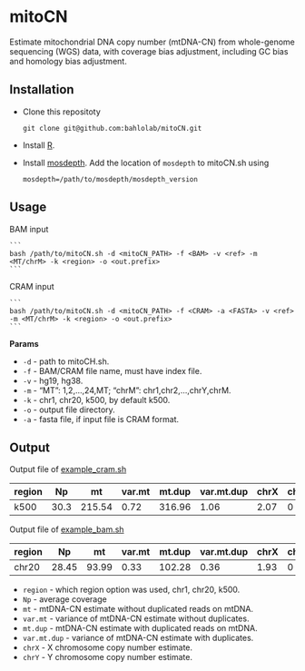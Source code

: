 # mitoCN

Estimate mitochondrial DNA copy number (mtDNA-CN) from whole-genome sequencing (WGS) data, with coverage bias adjustment, including GC bias and homology bias adjustment.

## Installation
* Clone this repositoty
    ```
    git clone git@github.com:bahlolab/mitoCN.git
    ```
    
* Install [R](https://www.r-project.org/).

* Install [mosdepth](https://github.com/brentp/mosdepth). Add the location of `mosdepth` to mitoCN.sh using 
    ```
    mosdepth=/path/to/mosdepth/mosdepth_version
    ```


## Usage
BAM input

    ```
    bash /path/to/mitoCN.sh -d <mitoCN_PATH> -f <BAM> -v <ref> -m <MT/chrM> -k <region> -o <out.prefix>
    ```
CRAM input

    ```
    bash /path/to/mitoCN.sh -d <mitoCN_PATH> -f <CRAM> -a <FASTA> -v <ref> -m <MT/chrM> -k <region> -o <out.prefix>
    ```


**Params**  
* `-d` - path to mitoCH.sh.
* `-f` - BAM/CRAM file name, must have index file.
* `-v` - hg19, hg38.
* `-m` - “MT”: 1,2,…,24,MT; “chrM”: chr1,chr2,…,chrY,chrM.
* `-k` - chr1, chr20, k500, by default k500.
* `-o` - output file directory.
* `-a` - fasta file, if input file is CRAM format.


## Output
Output file of [example_cram.sh](https://github.com/bahlolab/mitoCN/blob/main/example/example_cram.sh)

region | Np | mt | var.mt | mt.dup | var.mt.dup | chrX | chrY
--- | --- | --- | --- |--- |--- |--- |---
k500 | 30.3 | 215.54 | 0.72 | 316.96 | 1.06 | 2.07 | 0

Output file of [example_bam.sh](https://github.com/bahlolab/mitoCN/blob/main/example/example_bam.sh)

region | Np | mt | var.mt | mt.dup | var.mt.dup | chrX | chrY
--- | --- | --- | --- |--- |--- |--- |---
chr20 | 28.45 | 93.99 | 0.33 | 102.28 | 0.36 | 1.93 | 0

* `region` - which region option was used, chr1, chr20, k500.
* `Np` - average coverage 
* `mt` - mtDNA-CN estimate without duplicated reads on mtDNA.
* `var.mt` - variance of mtDNA-CN estimate without duplicates.
* `mt.dup` - mtDNA-CN estimate with duplicated reads on mtDNA.
* `var.mt.dup` - variance of mtDNA-CN estimate with duplicates.
* `chrX` - X chromosome copy number estimate.
* `chrY` - Y chromosome copy number estimate.
